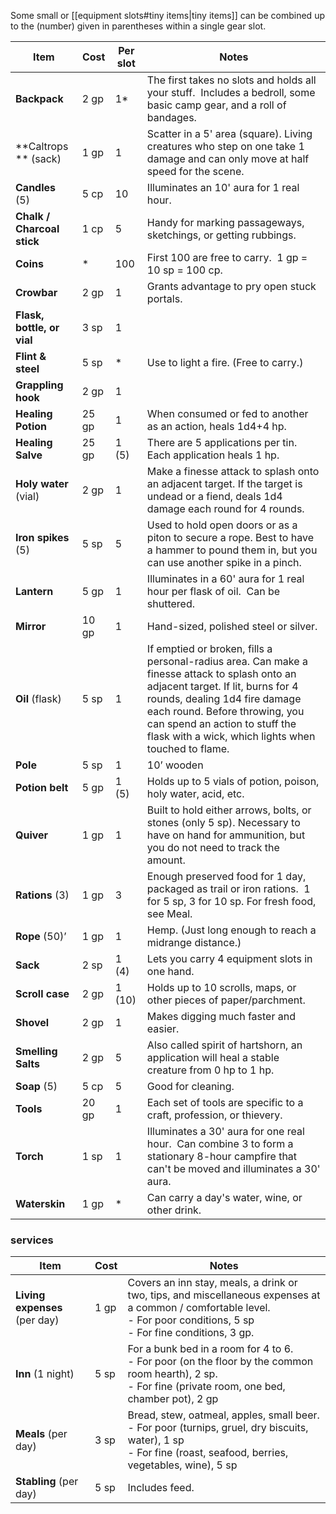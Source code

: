 Some small or [[equipment slots#tiny items|tiny items]] can be combined up to the (number) given in parentheses within a single gear slot.

| Item                       | Cost  | Per slot | Notes                                                                                                                                                                                                                                                                                         |
| -------------------------- | ----- | -------- | --------------------------------------------------------------------------------------------------------------------------------------------------------------------------------------------------------------------------------------------------------------------------------------------- |
| **Backpack**               | 2 gp  | 1*       | The first takes no slots and holds all your stuff.  Includes a bedroll, some basic camp gear, and a roll of bandages.                                                                                                                                                                         |
| **Caltrops ** (sack)       | 1 gp  | 1        | Scatter in a 5' area (square). Living creatures who step on one take 1 damage and can only move at half speed for the scene.                                                                                                                                                                  |
| **Candles** (5)            | 5 cp  | 10       | Illuminates an 10' aura for 1 real hour.                                                                                                                                                                                                                                                      |
| **Chalk / Charcoal stick** | 1 cp  | 5        | Handy for marking passageways, sketchings, or getting rubbings.                                                                                                                                                                                                                               |
| **Coins**                  | *     | 100      | First 100 are free to carry.  1 gp = 10 sp = 100 cp.                                                                                                                                                                                                                                          |
| **Crowbar**                | 2 gp  | 1        | Grants advantage to pry open stuck portals.                                                                                                                                                                                                                                                   |
| **Flask, bottle, or vial** | 3 sp  | 1        |                                                                                                                                                                                                                                                                                               |
| **Flint & steel**          | 5 sp  | *        | Use to light a fire.  (Free to carry.)                                                                                                                                                                                                                                                        |
| **Grappling hook**         | 2 gp  | 1        |                                                                                                                                                                                                                                                                                               |
| **Healing Potion**         | 25 gp | 1        | When consumed or fed to another as an action, heals 1d4+4 hp.                                                                                                                                                                                                                                 |
| **Healing Salve**          | 25 gp | 1 (5)    | There are 5 applications per tin. Each application heals 1 hp.                                                                                                                                                                                                                                |
| **Holy water** (vial)      | 2 gp  | 1        | Make a finesse attack to splash onto an adjacent target. If the target is undead or a fiend, deals 1d4 damage each round for 4 rounds.                                                                                                                                                        |
| **Iron spikes** (5)        | 5 sp  | 5        | Used to hold open doors or as a piton to secure a rope. Best to have a hammer to pound them in, but you can use another spike in a pinch.                                                                                                                                                     |
| **Lantern**                | 5 gp  | 1        | Illuminates in a 60' aura for 1 real hour per flask of oil.  Can be shuttered.                                                                                                                                                                                                                |
| **Mirror**                 | 10 gp | 1        | Hand-sized, polished steel or silver.                                                                                                                                                                                                                                                         |
| **Oil** (flask)            | 5 sp  | 1        | If emptied or broken, fills a personal-radius area. Can make a finesse attack to splash onto an adjacent target. If lit, burns for 4 rounds, dealing 1d4 fire damage each round. Before throwing, you can spend an action to stuff the flask with a wick, which lights when touched to flame. |
| **Pole**                   | 5 sp  | 1        | 10’ wooden                                                                                                                                                                                                                                                                                    |
| **Potion belt**            | 5 gp  | 1 (5)    | Holds up to 5 vials of potion, poison, holy water, acid, etc.                                                                                                                                                                                                                                 |
| **Quiver**                 | 1 gp  | 1        | Built to hold either arrows, bolts, or stones (only 5 sp). Necessary to have on hand for ammunition, but you do not need to track the amount.                                                                                                                                                 |
| **Rations** (3)            | 1 gp  | 3        | Enough preserved food for 1 day, packaged as trail or iron rations.  1 for 5 sp, 3 for 10 sp.  For fresh food, see Meal.                                                                                                                                                                      |
| **Rope** (50)’             | 1 gp  | 1        | Hemp. (Just long enough to reach a midrange distance.)                                                                                                                                                                                                                                        |
| **Sack**                   | 2 sp  | 1 (4)    | Lets you carry 4 equipment slots in one hand.                                                                                                                                                                                                                                                 |
| **Scroll case**            | 2 gp  | 1 (10)   | Holds up to 10 scrolls, maps, or other pieces of paper/parchment.                                                                                                                                                                                                                             |
| **Shovel**                 | 2 gp  | 1        | Makes digging much faster and easier.                                                                                                                                                                                                                                                         |
| **Smelling Salts**         | 2 gp  | 5        | Also called spirit of hartshorn, an application will heal a stable creature from 0 hp to 1 hp.                                                                                                                                                                                                |
| **Soap** (5)               | 5 cp  | 5        | Good for cleaning.                                                                                                                                                                                                                                                                            |
| **Tools**                  | 20 gp | 1        | Each set of tools are specific to a craft, profession, or thievery.                                                                                                                                                                                                                           |
| **Torch**                  | 1 sp  | 1        | Illuminates a 30' aura for one real hour.  Can combine 3 to form a stationary 8-hour campfire that can't be moved and illuminates a 30' aura.                                                                                                                                                 |
| **Waterskin**              | 1 gp  | *        | Can carry a day's water, wine, or other drink.                                                                                                                                                                                                                                                |

### services

| Item                          | Cost | Notes                                                                                                                                                                         |
| ----------------------------- | ---- | ----------------------------------------------------------------------------------------------------------------------------------------------------------------------------- |
| **Living expenses** (per day) | 1 gp | Covers an inn stay, meals, a drink or two, tips, and miscellaneous expenses at a common / comfortable level.  <br>- For poor conditions, 5 sp<br>- For fine conditions, 3 gp. |
| **Inn** (1 night)             | 5 sp | For a bunk bed in a room for 4 to 6.  <br>- For poor (on the floor by the common room hearth), 2 sp.<br>- For fine (private room, one bed, chamber pot), 2 gp                 |
| **Meals** (per day)           | 3 sp | Bread, stew, oatmeal, apples, small beer.<br>- For poor (turnips, gruel, dry biscuits, water), 1 sp<br>- For fine (roast, seafood, berries, vegetables, wine), 5 sp           |
| **Stabling** (per day)        | 5 sp | Includes feed.                                                                                                                                                                |
